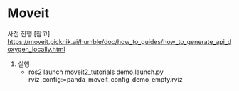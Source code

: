 # Moveit
사전 진행
[참고] https://moveit.picknik.ai/humble/doc/how_to_guides/how_to_generate_api_doxygen_locally.html

1. 실행
   - ros2 launch moveit2_tutorials demo.launch.py rviz_config:=panda_moveit_config_demo_empty.rviz

